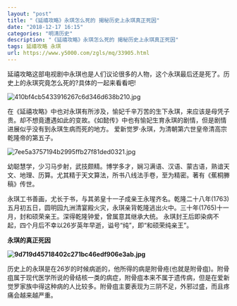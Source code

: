 ```yaml
---
layout: "post"
title: "《延禧攻略》永琪怎么死的 揭秘历史上永琪真正死因"
date: "2018-12-17 16:15"
categories: "明清历史"
description: "《延禧攻略》永琪怎么死的 揭秘历史上永琪真正死因"
tags: 延禧攻略 永琪
url: https://www.y5000.com/zgls/mq/33905.html
---
```






延禧攻略这部电视剧中永琪也是人们议论很多的人物，这个永琪最后还是死了。历史上的永琪究竟怎么死的?具体的一起来看看吧!

![410bf4cb5433916267c6d346d638b210.jpg](https://img.y5000.com/uploads/allimg/180930/410bf4cb5433916267c6d346d638b210.jpg)

在《延禧攻略》中也对永琪有所涉及，愉妃千辛万苦的生下永琪，来应该是母凭子贵。却不想竟遭遇如此的变故。《如懿传》中也有愉妃生育永琪的剧情，但是剧情进展似乎没有到永琪生病而死的地方。
爱新觉罗·永琪，为清朝第六世皇帝清高宗乾隆帝的第五子。

![7ee5a3757194b2995ffb27f81ded0321.jpg](https://img.y5000.com/uploads/allimg/180930/7ee5a3757194b2995ffb27f81ded0321.jpg)

幼聪慧学，少习马步射，武技颇精。博学多才，娴习满语、汉语、蒙古语，熟谙天文、地理、历算。尤其精于天文算法，所书八线法手卷，至为精密。著有《蕉桐幐稿》传世。

永琪工书善画，尤长于书，与其弟皇十一子成亲王永瑆齐名。乾隆二十八年(1763)五月初五日，圆明园九洲清宴殿火灾，永琪亲背乾隆逃出火中。三十年(1765)十一月，封和硕荣亲王。深得乾隆钟爱，曾属意其继承大统。
永琪封王后即染病不起，四个月后不幸以26岁英年早逝，谥号“纯”，即“和硕荣纯亲王”。

 **永琪的真正死因**

**![9d719d45718402c271bc46edf906e3ab.jpg](https://img.y5000.com/uploads/allimg/180930/9d719d45718402c271bc46edf906e3ab.jpg)**

历史上的永琪是在26岁的时候病逝的，他所得的病是附骨疮(也就是附骨疽)。附骨疽属于现代医学所说的骨结核一类的病症，附骨疽本来不属于遗传病，但是在爱新觉罗家族中得这种病的人比较多。附骨疽主要表现为三阴不足，外邪过盛，而且疼痛会越来越严重。

  
